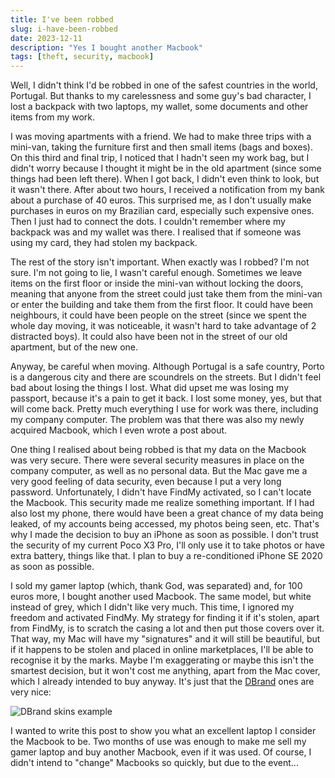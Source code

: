 ```yaml
---
title: I've been robbed
slug: i-have-been-robbed
date: 2023-12-11
description: "Yes I bought another Macbook"
tags: [theft, security, macbook]
---
```


<script lang="ts">
  import Image from '../components/Base/AppImage.svelte';
</script>

Well, I didn't think I'd be robbed in one of the safest countries in the world, Portugal. But thanks to my carelessness and some guy's bad character, I lost a backpack with two laptops, my wallet, some documents and other items from my work.

I was moving apartments with a friend. We had to make three trips with a mini-van, taking the furniture first and then small items (bags and boxes). On this third and final trip, I noticed that I hadn't seen my work bag, but I didn't worry because I thought it might be in the old apartment (since some things had been left there). When I got back, I didn't even think to look, but it wasn't there. After about two hours, I received a notification from my bank about a purchase of 40 euros. This surprised me, as I don't usually make purchases in euros on my Brazilian card, especially such expensive ones. Then I just had to connect the dots. I couldn't remember where my backpack was and my wallet was there. I realised that if someone was using my card, they had stolen my backpack.

The rest of the story isn't important. When exactly was I robbed? I'm not sure. I'm not going to lie, I wasn't careful enough. Sometimes we leave items on the first floor or inside the mini-van without locking the doors, meaning that anyone from the street could just take them from the mini-van or enter the building and take them from the first floor. It could have been neighbours, it could have been people on the street (since we spent the whole day moving, it was noticeable, it wasn't hard to take advantage of 2 distracted boys). It could also have been not in the street of our old apartment, but of the new one.

Anyway, be careful when moving. Although Portugal is a safe country, Porto is a dangerous city and there are scoundrels on the streets. But I didn't feel bad about losing the things I lost. What did upset me was losing my passport, because it's a pain to get it back. I lost some money, yes, but that will come back. Pretty much everything I use for work was there, including my company computer. The problem was that there was also my newly acquired Macbook, which I even wrote a post about.

One thing I realised about being robbed is that my data on the Macbook was very secure. There were several security measures in place on the company computer, as well as no personal data. But the Mac gave me a very good feeling of data security, even because I put a very long password. Unfortunately, I didn't have FindMy activated, so I can't locate the Macbook. This security made me realize something important. If I had also lost my phone, there would have been a great chance of my data being leaked, of my accounts being accessed, my photos being seen, etc. That's why I made the decision to buy an iPhone as soon as possible. I don't trust the security of my current Poco X3 Pro, I'll only use it to take photos or have extra battery, things like that. I plan to buy a re-conditioned iPhone SE 2020 as soon as possible.

I sold my gamer laptop (which, thank God, was separated) and, for 100 euros more, I bought another used Macbook. The same model, but white instead of grey, which I didn't like very much. This time, I ignored my freedom and activated FindMy. My strategy for finding it if it's stolen, apart from FindMy, is to scratch the casing a lot and then put those covers over it. That way, my Mac will have my "signatures" and it will still be beautiful, but if it happens to be stolen and placed in online marketplaces, I'll be able to recognise it by the marks. Maybe I'm exaggerating or maybe this isn't the smartest decision, but it won't cost me anything, apart from the Mac cover, which I already intended to buy anyway. It's just that the [DBrand](https://dbrand.com/) ones are very nice:

<Image post="i-have-been-robbed" img="dbrand-example" alt="DBrand skins example" maxHeight={526}/>

I wanted to write this post to show you what an excellent laptop I consider the Macbook to be. Two months of use was enough to make me sell my gamer laptop and buy another Macbook, even if it was used. Of course, I didn't intend to "change" Macbooks so quickly, but due to the event...
